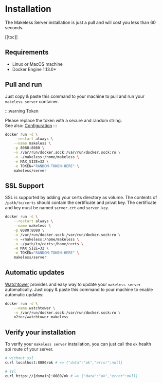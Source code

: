 # Installation

The Makeless Server installation is just a pull and will cost you less than 60 seconds.

[[toc]]

## Requirements

*   Linux or MacOS machine
*   Docker Engine 1.13.0+

## Pull and run

Just copy & paste this command to your machine to pull and run your `makeless server` container. 

:::warning Token

Please replace the token with a secure and random string.  
See also: [Configuration](/docs/1.0/makeless-server/configuration.md)
:::

```bash
docker run -d \
    --restart always \
    --name makeless \
    -p 8080:8080 \
    -v /var/run/docker.sock:/var/run/docker.sock:ro \
    -v ~/makeless:/home/makeless \
    -e MAX_SIZE=32 \
    -e TOKEN="RANDOM-TOKEN-HERE" \
    makeless/server
```

## SSL Support

SSL is supported by adding your certs directory as volume.
The contents of `/path/to/certs` should contain the certificate and privat key.
The certificate and key must be named `server.crt` and `server.key`.

```bash
docker run -d \
    --restart always \
    --name makeless \
    -p 8080:8080 \
    -v /var/run/docker.sock:/var/run/docker.sock:ro \
    -v ~/makeless:/home/makeless \
    -v ~/path/to/certs:/home/certs \
    -e MAX_SIZE=32 \
    -e TOKEN="RANDOM-TOKEN-HERE" \
    makeless/server
```

## Automatic updates

[Watchtower](https://github.com/containrrr/watchtower) provides and easy way to update your `makeless server` automatically. 
Just copy & paste this command to your machine to enable automatic updates:

```bash
docker run -d \
    --name watchtower \
    -v /var/run/docker.sock:/var/run/docker.sock:ro \
    v2tec/watchtower makeless
```

## Verify your installation

To verify your `makeless server` installation, you can just call the `ok` health api route of your server.

```bash
# without ssl
curl localhost:8080/ok # => {"data":"ok","error":null}

# ssl
curl https://{domain}:8080/ok # => {"data":"ok","error":null}
```
